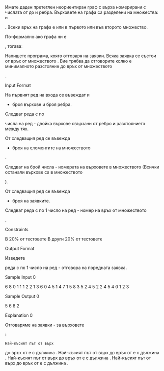 Имате даден претеглен неориентиран граф с върха номерирани с числата от до и ребра. Върховете на графа са разделени на множества: и

. Всеки връх на графа е или в първото или във второто множество.

По-формално ако графа ни е

, тогава:

Напишете програма, която отговаря на заявки. Всяка заявка се състои от връх от множеството . Вие трябва да отговорите колко е минималното разстояние до връх от множеството

.

Input Format

На първият ред на входа се въвеждат
и

- броя върхове и броя ребра.

Следват
реда с по

числа на ред - двойка върхове свързани от ребро и разстоянието между тях.

От следващия ред се въвежда
- броя на елементите на множеството

.

Следват
на брой числа - номерата на върховете в множеството (Всички останали върхове са в множеството

).

От следващия ред се въвежда

- броя на заявките.

Следват
реда с пo 1 число на ред - номер на връх от множеството

.

Constraints

В 20% от тестовете В други 20% от тестовете

Output Format

Изведете

реда с по 1 число на ред - отговора на поредната заявка.

Sample Input 0

6 8
0 1 1
1 2 2
1 3 6
0 4 5
1 4 7
1 5 8
3 5 2
4 5 2
2
4 5
4
0
1
2
3

Sample Output 0

5
6
8
2

Explanation 0

Отговаряме на заявки - за върховете

:

    Най-късият път от върх 

до връх от е с дължина
.
Най-късият път от върх
до връх от е с дължина
.
Най-късият път от върх
до връх от е с дължина
.
Най-късият път от върх
до връх от е с дължина .
